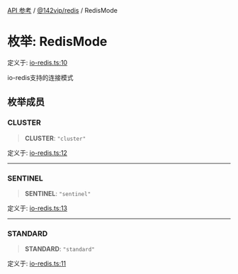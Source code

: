 [API 参考](../../../index.md) / [@142vip/redis](../index.md) / RedisMode

# 枚举: RedisMode

定义于: [io-redis.ts:10](https://github.com/142vip/core-x/blob/724c9f80a9f43d7639fb0f15c0381f9ca258849b/packages/redis/src/io-redis.ts#L10)

io-redis支持的连接模式

## 枚举成员

### CLUSTER

> **CLUSTER**: `"cluster"`

定义于: [io-redis.ts:12](https://github.com/142vip/core-x/blob/724c9f80a9f43d7639fb0f15c0381f9ca258849b/packages/redis/src/io-redis.ts#L12)

***

### SENTINEL

> **SENTINEL**: `"sentinel"`

定义于: [io-redis.ts:13](https://github.com/142vip/core-x/blob/724c9f80a9f43d7639fb0f15c0381f9ca258849b/packages/redis/src/io-redis.ts#L13)

***

### STANDARD

> **STANDARD**: `"standard"`

定义于: [io-redis.ts:11](https://github.com/142vip/core-x/blob/724c9f80a9f43d7639fb0f15c0381f9ca258849b/packages/redis/src/io-redis.ts#L11)
